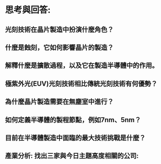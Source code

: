 # 思考與回答:
## 光刻技術在晶片製造中扮演什麼角色？

## 什麼是蝕刻，它如何影響晶片的製造？

## 解釋什麼是擴散過程，以及它在製造半導體中的作用。

## 極紫外光(EUV)光刻技術相比傳統光刻技術有何優勢？

## 為什麼晶片製造需要在無塵室中進行？

## 如何定義半導體的製程節點，例如7nm、5nm？

## 目前在半導體製造中面臨的最大技術挑戰是什麼？

## 產業分析: 找出三家與今日主題高度相關的公司:
## 
